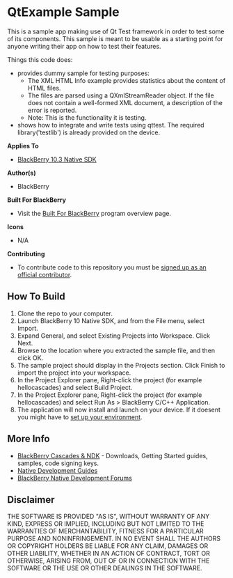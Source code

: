 # QtExample Sample

This is a sample app making use of Qt Test framework in order to test some of its components.  This sample is meant to be usable as a starting point for anyone writing their app on how to test their features.

Things this code does:

* provides dummy sample for testing purposes:
   * The XML HTML Info example provides statistics about the content of HTML files.
   * The files are parsed using a QXmlStreamReader object. If the file does
     not contain a well-formed XML document, a description of the error is
     reported.
   * Note: This is the functionality it is testing.
* shows how to integrate and write tests using qttest. The required library('testlib') is already provided on the device.

**Applies To**

* [BlackBerry 10.3 Native SDK](https://developer.blackberry.com/native/downloads/)

**Author(s)** 

* BlackBerry

**Built For BlackBerry**

* Visit the [Built For BlackBerry](https://developer.blackberry.com/builtforblackberry/documentation/overview.html) program overview page.

**Icons**

* N/A

**Contributing**

* To contribute code to this repository you must be [signed up as an official contributor](http://blackberry.github.com/howToContribute.html).


## How To Build

1. Clone the repo to your computer.
2. Launch BlackBerry 10 Native SDK, and from the File menu, select Import.
3. Expand General, and select Existing Projects into Workspace. Click Next.
4. Browse to the location where you extracted the sample file, and then click OK.
5. The sample project should display in the Projects section. 
   Click Finish to import the project into your workspace.
6. In the Project Explorer pane, Right-click the project (for example hellocascades) 
   and select Build Project.
7. In the Project Explorer pane, Right-click the project (for example hellocascades) 
   and select Run As > BlackBerry C/C++ Application.
8. The application will now install and launch on your device. If it doesent you might
   have to [set up your environment](http://developer.blackberry.com/cascades/documentation/getting_started/setting_up.html).


## More Info

* [BlackBerry Cascades & NDK](https://developer.blackberry.com/native) - Downloads, Getting Started guides, samples, code signing keys.
* [Native Development Guides](https://developer.blackberry.com/native/documentation/cascades/)
* [BlackBerry Native Development Forums](https://developer.blackberry.com/native/documentation/cascades/)


## Disclaimer

THE SOFTWARE IS PROVIDED "AS IS", WITHOUT WARRANTY OF ANY KIND, EXPRESS OR IMPLIED, INCLUDING BUT NOT LIMITED TO THE WARRANTIES OF MERCHANTABILITY, FITNESS FOR A PARTICULAR PURPOSE AND NONINFRINGEMENT. IN NO EVENT SHALL THE AUTHORS OR COPYRIGHT HOLDERS BE LIABLE FOR ANY CLAIM, DAMAGES OR OTHER LIABILITY, WHETHER IN AN ACTION OF CONTRACT, TORT OR OTHERWISE, ARISING FROM, OUT OF OR IN CONNECTION WITH THE SOFTWARE OR THE USE OR OTHER DEALINGS IN THE SOFTWARE.




